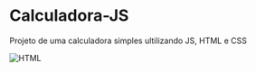 # Calculadora-JS
 Projeto de uma calculadora simples ultilizando JS, HTML e CSS

![HTML](https://user-images.githubusercontent.com/86489781/160394624-86425d26-96a6-42f6-b24f-30be83122b5a.png)
